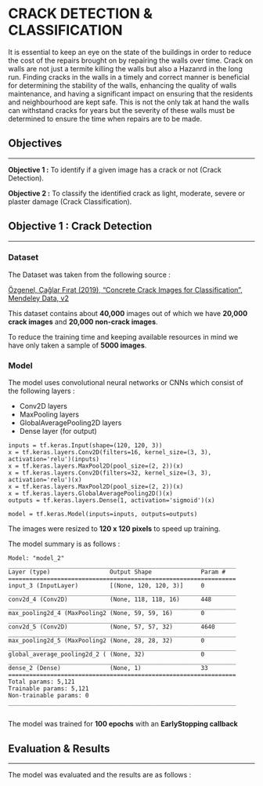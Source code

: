 # CRACK DETECTION & CLASSIFICATION
It is essential to keep an eye on the state of the buildings in order to reduce the cost of the repairs brought on by repairing the walls over time. Crack on walls are not just a termite killing the walls but also a Hazanrd in the long run. Finding cracks in the walls in a timely and correct manner is beneficial for determining the stability of the walls, enhancing the quality of walls maintenance, and having a significant impact on ensuring that the residents and neighbourhood are kept safe. This is not the only tak at hand the walls can withstand cracks for years but the severity of these walls must be determined to ensure the time when repairs are to be made.


## Objectives
---

**Objective 1 :** To identify if a given image has a crack or not (Crack Detection).

**Objective 2 :** To classify the identified crack as light, moderate, severe or plaster damage (Crack Classification).

## Objective 1 : Crack Detection
---

### Dataset
The Dataset was taken from the following source :

[Özgenel, Çağlar Fırat (2019), “Concrete Crack Images for Classification”, Mendeley Data, v2](https://data.mendeley.com/datasets/5y9wdsg2zt/2)

This dataset contains about **40,000** images out of which we have **20,000 crack images** and **20,000 non-crack images**.

To reduce the training time and keeping available resources in mind we have only taken a sample of **5000 images**.


### Model

The model uses convolutional neural networks or CNNs which consist of the following layers : 

+ Conv2D layers
+ MaxPooling layers
+ GlobalAveragePooling2D layers
+ Dense layer (for output)


```
inputs = tf.keras.Input(shape=(120, 120, 3))
x = tf.keras.layers.Conv2D(filters=16, kernel_size=(3, 3), activation='relu')(inputs)
x = tf.keras.layers.MaxPool2D(pool_size=(2, 2))(x)
x = tf.keras.layers.Conv2D(filters=32, kernel_size=(3, 3), activation='relu')(x)
x = tf.keras.layers.MaxPool2D(pool_size=(2, 2))(x)
x = tf.keras.layers.GlobalAveragePooling2D()(x)
outputs = tf.keras.layers.Dense(1, activation='sigmoid')(x)

model = tf.keras.Model(inputs=inputs, outputs=outputs)
```


The images were resized to **120 x 120 pixels** to speed up training.

The model summary is as follows :


```
Model: "model_2"
_________________________________________________________________
Layer (type)                 Output Shape              Param #   
=================================================================
input_3 (InputLayer)         [(None, 120, 120, 3)]     0         
_________________________________________________________________
conv2d_4 (Conv2D)            (None, 118, 118, 16)      448       
_________________________________________________________________
max_pooling2d_4 (MaxPooling2 (None, 59, 59, 16)        0         
_________________________________________________________________
conv2d_5 (Conv2D)            (None, 57, 57, 32)        4640      
_________________________________________________________________
max_pooling2d_5 (MaxPooling2 (None, 28, 28, 32)        0         
_________________________________________________________________
global_average_pooling2d_2 ( (None, 32)                0         
_________________________________________________________________
dense_2 (Dense)              (None, 1)                 33        
=================================================================
Total params: 5,121
Trainable params: 5,121
Non-trainable params: 0
_________________________________________________________________


```

The model was trained for **100 epochs** with an **EarlyStopping callback**


## Evaluation & Results
---

The model was evaluated and the results are as follows :